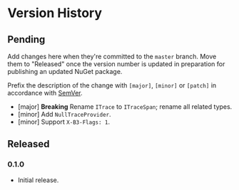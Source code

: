 # Version History

## Pending

Add changes here when they're committed to the `master` branch. Move them to "Released" once the version number
is updated in preparation for publishing an updated NuGet package.

Prefix the description of the change with `[major]`, `[minor]` or `[patch]` in accordance with [SemVer](http://semver.org).

* [major] **Breaking** Rename `ITrace` to `ITraceSpan`; rename all related types.
* [minor] Add `NullTraceProvider`.
* [minor] Support `X-B3-Flags: 1`.

## Released

### 0.1.0

* Initial release.
